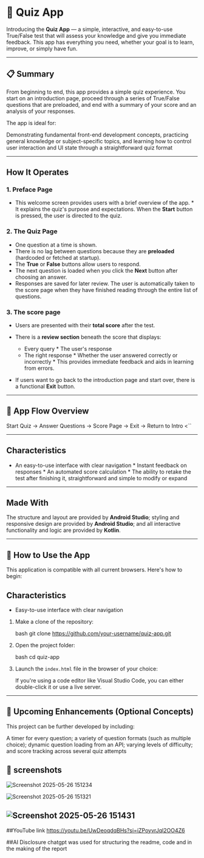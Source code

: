 
# 🧠 Quiz App

Introducing the **Quiz App** — a simple, interactive, and easy-to-use True/False test that will assess your knowledge and give you immediate feedback. This app has everything you need, whether your goal is to learn, improve, or simply have fun.

---

## 📋 Summary

From beginning to end, this app provides a simple quiz experience. You start on an introduction page, proceed through a series of True/False questions that are preloaded, and end with a summary of your score and an analysis of your responses.

The app is ideal for:

Demonstrating fundamental front-end development concepts, practicing general knowledge or subject-specific topics, and learning how to control user interaction and UI state through a straightforward quiz format

---

## How It Operates

### 1. **Preface Page**

* This welcome screen provides users with a brief overview of the app. * It explains the quiz's purpose and expectations. When the **Start** button is pressed, the user is directed to the quiz.

### 2. The Quiz Page

* One question at a time is shown.
* There is no lag between questions because they are **preloaded** (hardcoded or fetched at startup).
* The **True** or **False** buttons allow users to respond.
* The next question is loaded when you click the **Next** button after choosing an answer.
* Responses are saved for later review. The user is automatically taken to the score page when they have finished reading through the entire list of questions.

### 3. The score page

* Users are presented with their **total score** after the test.
* There is a **review section** beneath the score that displays:

  * Every query * The user's response
  * The right response * Whether the user answered correctly or incorrectly * This provides immediate feedback and aids in learning from errors.
* If users want to go back to the introduction page and start over, there is a functional **Exit** button.

---

## 🔄 App Flow Overview


Start Quiz → Answer Questions → Score Page → Exit → Return to Intro <``

---

## Characteristics

* An easy-to-use interface with clear navigation * Instant feedback on responses * An automated score calculation * The ability to retake the test after finishing it, straightforward and simple to modify or expand

---

## Made With

The structure and layout are provided by **Android Studio**; styling and responsive design are provided by **Android Studio**; and all interactive functionality and logic are provided by **Kotlin**.

---

## 🚀 How to Use the App

This application is compatible with all current browsers. Here's how to begin:

## Characteristics

* Easy-to-use interface with clear navigation

1. Make a clone of the repository:

   bash git clone https://github.com/your-username/quiz-app.git 
2. Open the project folder:

   bash cd quiz-app
3. Launch the `index.html` file in the browser of your choice:

   If you're using a code editor like Visual Studio Code, you can either double-click it or use a live server.

---

## 📌 Upcoming Enhancements (Optional Concepts)

This project can be further developed by including:

A timer for every question; a variety of question formats (such as multiple choice); dynamic question loading from an API; varying levels of difficulty; and score tracking across several quiz attempts

## 📸 screenshots
![Screenshot 2025-05-26 151234](https://github.com/user-attachments/assets/95cf49e6-3ee3-4fda-b0e9-65faf77a3edf)

![Screenshot 2025-05-26 151321](https://github.com/user-attachments/assets/ff151ce1-9da6-432c-9fec-41cc2d840c3b)

![Screenshot 2025-05-26 151431](https://github.com/user-attachments/assets/e13ca8d5-a0da-4ccc-b2a6-6b02a8caf688)
---

##YouTube link
https://youtu.be/UwDeoqdqBHs?si=iZPoyvrJql2OO4Z6

##AI Disclosure
chatgpt was used for structuring the readme, code and in the making of the report 
